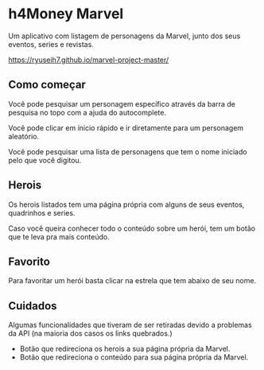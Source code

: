 
# h4Money Marvel

Um aplicativo com listagem de personagens da Marvel, junto dos seus eventos, series e revistas.

https://ryuseih7.github.io/marvel-project-master/



## Como começar

Você pode pesquisar um personagem específico através da barra de pesquisa no topo com a ajuda do autocomplete.

Você pode clicar em ínicio rápido e ir diretamente para um personagem aleatório.

Você pode pesquisar uma lista de personagens que tem o nome iniciado pelo que você digitou.



## Herois

Os herois listados tem uma página própria com alguns de seus eventos, quadrinhos e series.

Caso você queira conhecer todo o conteúdo sobre um herói, tem um botão que te leva pra mais conteúdo.
## Favorito
Para favoritar um herói basta clicar na estrela que tem abaixo de seu nome.
## Cuidados

Algumas funcionalidades que tiveram de ser retiradas devido a problemas da API (na maioria dos casos os links quebrados.)

- Botão que redireciona os herois a sua página própria da Marvel.
- Botão que redireciona o conteúdo para sua página própria da Marvel.

